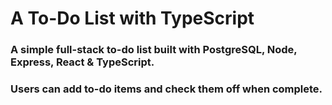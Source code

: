 # A To-Do List with TypeScript

### A simple full-stack to-do list built with PostgreSQL, Node, Express, React & **TypeScript**.

### Users can add to-do items and check them off when complete.